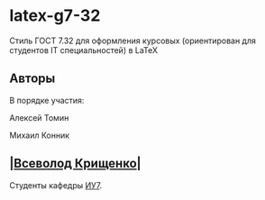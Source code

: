 latex-g7-32
===========

Стиль ГОСТ 7.32 для оформления курсовых (ориентирован для студентов IT специальностей) в LaTeX

Авторы
------
В порядке участия:

Алексей Томин

Михаил Конник

|[Всеволод Крищенко](http://sevik.ru)|
-------------------

Студенты кафедры [ИУ7](iu7.bmstu.ru).
